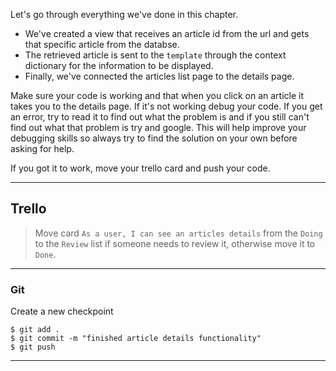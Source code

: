 Let's go through everything we've done in this chapter.

 * We've created a view that receives an article id from the url and gets that specific article from the databse.
 * The retrieved article is sent to the `template` through the context dictionary for the information to be displayed.
 * Finally, we've connected the articles list page to the details page.


Make sure your code is working and that when you click on an article it takes you to the details page. If it's not working debug your code. If you get an error, try to read it to find out what the problem is and if you still can't find out what that problem is try and google. This will help improve your debugging skills so always try to find the solution on your own before asking for help.


If you got it to work, move your trello card and push your code.

___
## Trello
> Move card `As a user, I can see an articles details` from the `Doing` to the `Review` list if someone needs to review it, otherwise move it to `Done`.
___

### Git

Create a new checkpoint

```shell
$ git add .
$ git commit -m "finished article details functionality"
$ git push
```
___